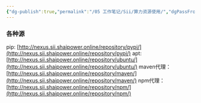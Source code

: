 ```yaml
---
{"dg-publish":true,"permalink":"/05 工作笔记/Sii/算力资源使用/","dgPassFrontmatter":true,"created":"2024-09-05T10:11:46.886+08:00","updated":"2024-09-05T11:25:57.770+08:00"}
---
```


### 各种源

pip: [http://nexus.sii.shaipower.online/repository/pypi/](http://nexus.sii.shaipower.online/repository/pypi/) apt: [http://nexus.sii.shaipower.online/repository/ubuntu/](http://nexus.sii.shaipower.online/repository/ubuntu/) maven代理： [http://nexus.sii.shaipower.online/repository/maven/](http://nexus.sii.shaipower.online/repository/maven/) npm代理： [http://nexus.sii.shaipower.online/repository/npm/](http://nexus.sii.shaipower.online/repository/npm/)